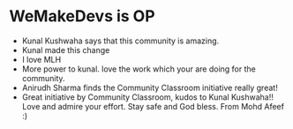 # WeMakeDevs is OP

- Kunal Kushwaha says that this community is amazing.
- Kunal made this change
- I love MLH
- More power to kunal. love the work which your are doing for the community.
- Anirudh Sharma finds the Community Classroom initiative really great!
- Great initiative by Community Classroom, kudos to Kunal Kushwaha!! Love and admire your effort. Stay safe and God bless. From Mohd Afeef :)
